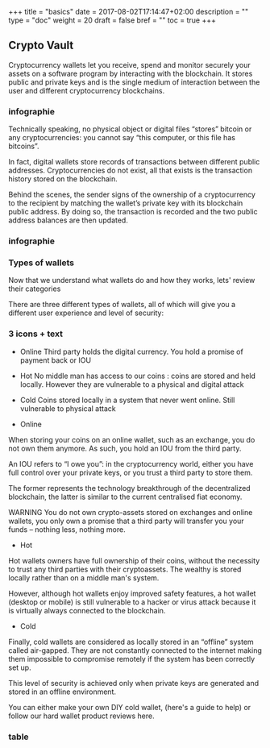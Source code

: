+++
title = "basics"
date = 2017-08-02T17:14:47+02:00
description = ""
type = "doc"
weight = 20
draft = false
bref = ""
toc = true
+++

## Crypto Vault

Cryptocurrency wallets let you receive, spend and monitor securely your assets on a software program by interacting with the blockchain. 
It stores public and private keys and is the single medium of interaction between the user and different cryptocurrency blockchains.

### infographie

Technically speaking, no physical object or digital files “stores” bitcoin or any cryptocurrencies: you cannot say “this computer, or this file has bitcoins”.

In fact, digital wallets store records of transactions between different public addresses. Cryptocurrencies do not exist, all that exists is the transaction history stored on the blockchain.

Behind the scenes, the sender signs of the ownership of a cryptocurrency to the recipient by matching the wallet’s private key with its blockchain public address. By doing so, the transaction is recorded and the two public address balances are then updated.


### infographie

### Types of wallets

Now that we understand what wallets do and how they works, lets' review their categories 

There are three different types of wallets, all of which will give you a different user experience and level of security:

### 3 icons + text
- Online
Third party holds the digital currency. You hold a promise of payment back or IOU
- Hot
No middle man has access to our coins : coins are stored and held locally. However they are vulnerable to a physical and digital attack
- Cold
Coins stored locally in a system that never went online. Still vulnerable to physical attack


- Online

When storing your coins on an online wallet, such as an exchange, you do not own them anymore. As such, you hold an IOU from the third party.

An IOU refers to “I owe you”: in the cryptocurrency world, either you have full control over your private keys, or you trust a third party to store them.

The former represents the technology breakthrough of the decentralized blockchain, the latter is similar to the current centralised fiat economy.

WARNING You do not own crypto-assets stored on exchanges and online wallets, you only own a promise that a third party will transfer you your funds – nothing less, nothing more.


- Hot

Hot wallets owners have full ownership of their coins, without the necessity to trust any third parties with their cryptoassets. The wealthy is stored locally rather than on a middle man's system.

However, although hot wallets enjoy improved safety features, a hot wallet (desktop or mobile) is still vulnerable to a hacker or virus attack because it is virtually always connected to the blockchain.


- Cold

Finally, cold wallets are considered as locally stored in an “offline” system called air-gapped. They are not constantly connected to the internet making them impossible to compromise remotely if the system has been correctly set up.

This level of security is achieved only when private keys are generated and stored in an offline environment.

You can either make your own DIY cold wallet, (here's a guide to help) or follow our hard wallet product reviews here.

### table
